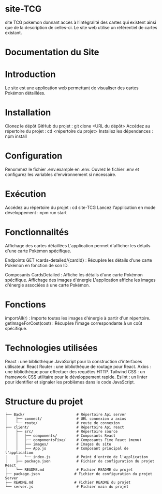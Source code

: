 # site-TCG
site TCG pokemon  donnant accès à l’intégralité des cartes qui existent ainsi que de la description de celles-ci. Le site web utilise un référentiel de cartes existant.  

# Documentation du Site

# Introduction
Le site est une application web permettant de visualiser des cartes Pokémon détaillées.

# Installation
Clonez le dépôt GitHub du projet : git clone <URL du dépôt>
Accédez au répertoire du projet : cd <répertoire du projet>
Installez les dépendances : npm install

# Configuration
Renommez le fichier .env.example en .env.
Ouvrez le fichier .env et configurez les variables d'environnement si nécessaire.

# Exécution
Accédez au répertoire du projet : cd site-TCG
Lancez l'application en mode développement : npm run start

# Fonctionnalités
Affichage des cartes détaillées
L'application permet d'afficher les détails d'une carte Pokémon spécifique.

Endpoints
GET /cards-detailed/{cardId} : Récupère les détails d'une carte Pokémon en fonction de son ID.

Composants
CardsDetailed : Affiche les détails d'une carte Pokémon spécifique.
Affichage des images d'énergie
L'application affiche les images d'énergie associées à une carte Pokémon.

# Fonctions

importAll(r) : Importe toutes les images d'énergie à partir d'un répertoire.
getImageForCost(cost) : Récupère l'image correspondante à un coût spécifique.

# Technologies utilisées
React : une bibliothèque JavaScript pour la construction d'interfaces utilisateur.
React Router : une bibliothèque de routage pour React.
Axios : une bibliothèque pour effectuer des requêtes HTTP.
Tailwind CSS : un framework CSS utilitaire pour le développement rapide.
Eslint : un linter pour identifier et signaler les problèmes dans le code JavaScript.
# Structure du projet
```
├── Back/                        # Répertoire Api server
│    ├── connect/                # URL connexion a axios
│    └── route/                  # route de connexion
├── client/                      # Répertoire Api react
│    ├── src/                    # Répertoire source
│    │   ├── components/         # Composants React
│    │   ├── componentsFixe/     # Composants Fixe React (menu)
│    │   ├── images/             # Images du site
│    │   ├── App.js              # Composant principal de l'application
│    │   └── index.js            # Point d'entrée de l'application
│    ├── package.json            # Fichier de configuration du projet React
│    └── README.md               # Fichier README du projet
├── package.json                # Fichier de configuration du projet Server
├── README.md                   # Fichier README du projet
└── server.js                    # Fichier main du projet
```
